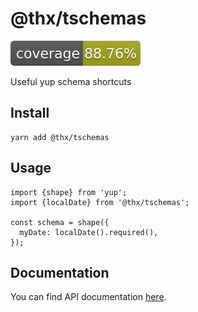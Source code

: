 # @thx/tschemas

![](coverage/coverage.svg)

Useful yup schema shortcuts

## Install
```
yarn add @thx/tschemas
```

## Usage

```
import {shape} from 'yup';
import {localDate} from '@thx/tschemas';

const schema = shape({
  myDate: localDate().required(),
});
```

## Documentation

You can find API documentation [here](/docs).
